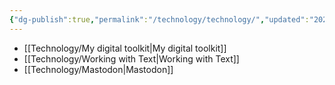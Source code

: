 ```yaml
---
{"dg-publish":true,"permalink":"/technology/technology/","updated":"2024-03-14T09:13:12.614+08:00"}
---
```



- [[Technology/My digital toolkit\|My digital toolkit]]
- [[Technology/Working with Text\|Working with Text]]
- [[Technology/Mastodon\|Mastodon]]